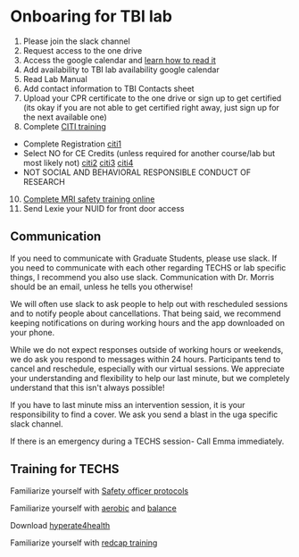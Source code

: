 # Onboaring for TBI lab
1. Please join the slack channel 
2. Request access to the one drive 
3. Access the google calendar and [learn how to read it](calendar.md)  
4. Add availability to TBI lab availability google calendar 
5. Read Lab Manual 
6. Add contact information to TBI Contacts sheet 
7. Upload your CPR certificate to the one drive or sign up to get certified (its okay if you are not able to get certified right away, just sign up for the next available one) 
8. Complete [CITI training](https://www.citiprogram.org/index.cfm?pageID=154&icat=0&ac=0&region=1&message=0#)
  - Complete Registration
    [citi1](/docs/img/citi/citi1.png)
  - Select NO for CE Credits (unless required for another course/lab but most likely not)
    [citi2](/img/citi/citi2.png)
    [citi3](/img/citi/citi3.png)
    [citi4](/img/citi/citi4.png)
  - NOT SOCIAL AND BEHAVIORAL RESPONSIBLE CONDUCT OF RESEARCH 
10. [Complete MRI safety training online](https://neu.co1.qualtrics.com/jfe/form/SV_9NXRuWgD0GW4yiN)  
11. Send Lexie your NUID for front door access 

## Communication 
If you need to communicate with Graduate Students, please use slack. If you need to communicate with each other regarding TECHS or lab specific things, I recommend you also use slack. Communication with Dr. Morris should be an email, unless he tells you otherwise! 

We will often use slack to ask people to help out with rescheduled sessions and to notify people about cancellations. That being said, we recommend keeping notifications on during working hours and the app downloaded on your phone.  

While we do not expect responses outside of working hours or weekends, we do ask you respond to messages within 24 hours. Participants tend to cancel and reschedule, especially with our virtual sessions. We appreciate your understanding and flexibility to help our last minute, but we completely understand that this isn't always possible! 

If you have to last minute miss an intervention session, it is your responsibility to find a cover. We ask you send a blast in the uga specific slack channel.  

If there is an emergency during a TECHS session- Call Emma immediately. 

## Training for TECHS 

Familiarize yourself with [Safety officer protocols](/img/techs/so.pdf)

Familiarize yourself with [aerobic](/img/techs/aerobic.pdf) and [balance](/img/techs/balance.pdf)

Download [hyperate4health](https://hyperate4health.netlify.app/)  

Familiarize yourself with [redcap training](/img/techs/redcap.pdf)  

 
